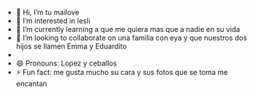 - 👋 Hi, I’m tu mailove
- 👀 I’m interested in lesli
- 🌱 I’m currently learning a que me quiera mas que a nadie en su vida
- 💞️ I’m looking to collaborate on una familia con eya y que nuestros dos hijos se llamen Emma y Eduardito
- 
- 😄 Pronouns: Lopez y ceballos
- ⚡ Fun fact: me gusta mucho su cara y sus fotos que se toma me encantan 

<!---
eduardoalejo/eduardoalejo is a ✨ special ✨ repository because its `README.md` (this file) appears on your GitHub profile.
You can click the Preview link to take a look at your changes.
--->
